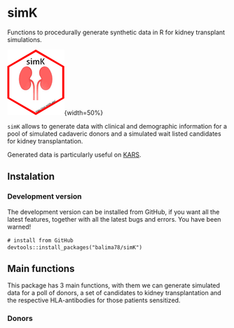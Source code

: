# simK
Functions to procedurally generate synthetic data in R for kidney transplant simulations.

![simk](https://github.com/balima78/simK/blob/main/images/simk.png){width=50%}

`simK` allows to generate data with clinical and demographic information for a pool of simulated cadaveric donors and a simulated wait listed candidates for kidney transplantation.

Generated data is particularly useful on [KARS](https://balima.shinyapps.io/kars/).

## Instalation

### Development version 

The development version can be installed from GitHub, if you want all the latest features, together with all the latest bugs and errors. You have been warned!

```
# install from GitHub
devtools::install_packages("balima78/simK")
```

## Main functions

This package has 3 main functions, with them we can generate simulated data for a poll of donors, a set of candidates to kidney transplantation and the respective HLA-antibodies for those patients sensitized.

### Donors
